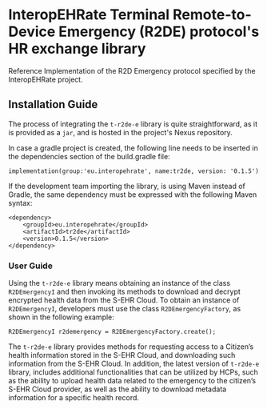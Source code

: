 # InteropEHRate Terminal Remote-to-Device Emergency (R2DE) protocol's HR exchange library
Reference Implementation of the R2D Emergency protocol specified by the InteropEHRate project.

## Installation Guide
The process of integrating the `t-r2de-e` library is quite straightforward, as it is provided as a `jar`, and is hosted in the project's Nexus repository. 

In case a gradle project is created, the following line needs to be inserted in the dependencies section of the build.gradle file:
```
implementation(group:'eu.interopehrate', name:tr2de, version: '0.1.5')
```

If the development team importing the library, is using Maven instead of Gradle, the same dependency must be expressed with the following Maven syntax:
```
<dependency>
	<groupId>eu.interopehrate</groupId>
	<artifactId>tr2de</artifactId>
	<version>0.1.5</version>
</dependency>
```

### User Guide
Using the `t-r2de-e` library means obtaining an instance of the class `R2DEmergencyI` and then invoking its methods to download and decrypt encrypted health data from the S-EHR Cloud. To obtain an instance of `R2DEmergencyI`, developers must use the class `R2DEmergencyFactory`, as shown in the following example:

``` 
R2DEmergencyI r2demergency = R2DEmergencyFactory.create();
```

The `t-r2de-e` library provides methods for requesting access to a Citizen’s health information stored in the S-EHR Cloud, and downloading such information from the S-EHR Cloud. In addition, the latest version of `t-r2de-e` library, includes additional functionalities that can be utilized by HCPs, such as the ability to upload health data related to the emergency to the citizen’s S-EHR Cloud provider, as well as the ability to download metadata information for a specific health record.
